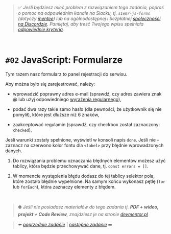 > :white_check_mark: *Jeśli będziesz mieć problem z rozwiązaniem tego zadania, poproś o pomoc na odpowiednim kanale na Slacku, tj. `s1e07-js-forms` (dotyczy [mentee](https://devmentor.pl/mentoring-javascript/)) lub na ogólnodostępnej i bezpłatnej [społeczności na Discordzie](https://devmentor.pl/discord). Pamiętaj, aby treść Twojego wpisu spełniała [odpowiednie kryteria](https://devmentor.pl/jak-prosic-o-pomoc/).*

&nbsp;

# `#02` JavaScript: Formularze


Tym razem nasz formularz to panel rejestracji do serwisu.

Aby można było się zarejestrować, należy:
- wprowadzić poprawny adres e-mail (sprawdź, czy adres zawiera znak @ lub użyj odpowiedniego [wyrażenia regularnego](https://developer.mozilla.org/en-US/docs/Web/JavaScript/Guide/Regular_Expressions)),

- podać dwa razy takie samo hasło (dla pewności, że użytkownik się nie pomylił), które jest dłuższe niż 6 znaków,

- zaakceptować regulamin (sprawdź, czy checkbox został zaznaczony: `checked`).



Jeśli warunki zostały spełnione, wyświetl w konsoli napis `done`. Jeśli nie – zaznacz na czerwono kolor fontu dla `<label>` przy błędnie wprowadzonych danych.

1. Do rozwiązania problemu oznaczania błędnych elementów możesz użyć tablicy, która będzie przechowywać dane, tj. `const errors = []`. 

2. W momencie wystąpienia błędu dodasz do tej tablicy selektor pola, które zostało błędnie wypełnione. Na samym końcu wykonasz pętlę (`for` lub `forEach`), która zaznaczy elementy z błędem.

&nbsp;
> :no_entry: *Jeśli nie posiadasz materiałów do tego zadania tj. **PDF + wideo, projekt + Code Review**, znajdziesz je na stronie [devmentor.pl](https://devmentor.pl/workshop-js-forms/)*

> :arrow_left: [*poprzednie zadanie*](./../01) | [*następne zadanie*](./../03) :arrow_right:
